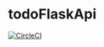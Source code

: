# todoFlaskApi
[![CircleCI](https://circleci.com/gh/alexc957/todoFlaskApi/tree/developmentAPI.svg?style=svg)](https://circleci.com/gh/alexc957/todoFlaskApi/tree/developmentAPI)
